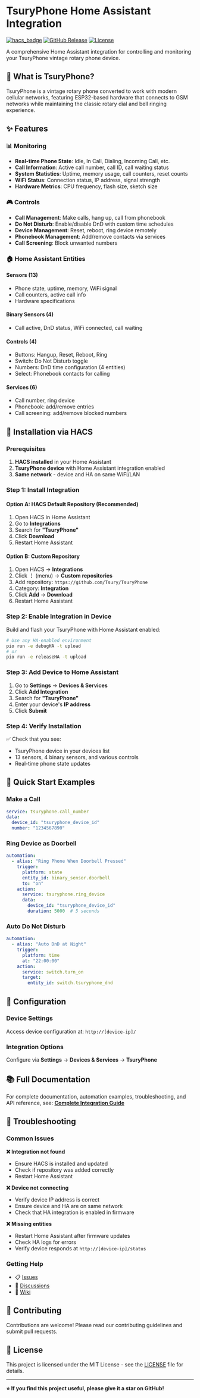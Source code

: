 # TsuryPhone Home Assistant Integration

[![hacs_badge](https://img.shields.io/badge/HACS-Custom-41BDF5.svg)](https://github.com/hacs/integration)
[![GitHub Release](https://img.shields.io/github/release/Tsury/TsuryPhone.svg)](https://github.com/Tsury/TsuryPhone/releases)
[![License](https://img.shields.io/github/license/Tsury/TsuryPhone.svg)](LICENSE)

A comprehensive Home Assistant integration for controlling and monitoring your TsuryPhone vintage rotary phone device.

## 📱 What is TsuryPhone?

TsuryPhone is a vintage rotary phone converted to work with modern cellular networks, featuring ESP32-based hardware that connects to GSM networks while maintaining the classic rotary dial and bell ringing experience.

## ✨ Features

### 📊 Monitoring
- **Real-time Phone State**: Idle, In Call, Dialing, Incoming Call, etc.
- **Call Information**: Active call number, call ID, call waiting status
- **System Statistics**: Uptime, memory usage, call counters, reset counts
- **WiFi Status**: Connection status, IP address, signal strength
- **Hardware Metrics**: CPU frequency, flash size, sketch size

### 🎮 Controls
- **Call Management**: Make calls, hang up, call from phonebook
- **Do Not Disturb**: Enable/disable DnD with custom time schedules
- **Device Management**: Reset, reboot, ring device remotely
- **Phonebook Management**: Add/remove contacts via services
- **Call Screening**: Block unwanted numbers

### 🏠 Home Assistant Entities

#### Sensors (13)
- Phone state, uptime, memory, WiFi signal
- Call counters, active call info
- Hardware specifications

#### Binary Sensors (4)
- Call active, DnD status, WiFi connected, call waiting

#### Controls (4)
- Buttons: Hangup, Reset, Reboot, Ring
- Switch: Do Not Disturb toggle
- Numbers: DnD time configuration (4 entities)
- Select: Phonebook contacts for calling

#### Services (6)
- Call number, ring device
- Phonebook: add/remove entries
- Call screening: add/remove blocked numbers

## 🚀 Installation via HACS

### Prerequisites
1. **HACS installed** in your Home Assistant
2. **TsuryPhone device** with Home Assistant integration enabled
3. **Same network** - device and HA on same WiFi/LAN

### Step 1: Install Integration

#### Option A: HACS Default Repository (Recommended)
1. Open HACS in Home Assistant
2. Go to **Integrations**
3. Search for **"TsuryPhone"**
4. Click **Download**
5. Restart Home Assistant

#### Option B: Custom Repository
1. Open HACS → **Integrations**
2. Click **⋮** (menu) → **Custom repositories**
3. Add repository: `https://github.com/Tsury/TsuryPhone`
4. Category: **Integration**
5. Click **Add** → **Download**
6. Restart Home Assistant

### Step 2: Enable Integration in Device
Build and flash your TsuryPhone with Home Assistant enabled:
```bash
# Use any HA-enabled environment
pio run -e debugHA -t upload
# or
pio run -e releaseHA -t upload
```

### Step 3: Add Device to Home Assistant
1. Go to **Settings** → **Devices & Services**
2. Click **Add Integration**
3. Search for **"TsuryPhone"**
4. Enter your device's **IP address**
5. Click **Submit**

### Step 4: Verify Installation
✅ Check that you see:
- TsuryPhone device in your devices list
- 13 sensors, 4 binary sensors, and various controls
- Real-time phone state updates

## 📖 Quick Start Examples

### Make a Call
```yaml
service: tsuryphone.call_number
data:
  device_id: "tsuryphone_device_id"
  number: "1234567890"
```

### Ring Device as Doorbell
```yaml
automation:
  - alias: "Ring Phone When Doorbell Pressed"
    trigger:
      platform: state
      entity_id: binary_sensor.doorbell
      to: "on"
    action:
      service: tsuryphone.ring_device
      data:
        device_id: "tsuryphone_device_id"
        duration: 5000  # 5 seconds
```

### Auto Do Not Disturb
```yaml
automation:
  - alias: "Auto DnD at Night"
    trigger:
      platform: time
      at: "22:00:00"
    action:
      service: switch.turn_on
      target:
        entity_id: switch.tsuryphone_dnd
```

## 🔧 Configuration

### Device Settings
Access device configuration at: `http://[device-ip]/`

### Integration Options
Configure via **Settings** → **Devices & Services** → **TsuryPhone**

## 📚 Full Documentation

For complete documentation, automation examples, troubleshooting, and API reference, see:
[**Complete Integration Guide**](custom_components/tsuryphone/README.md)

## 🐛 Troubleshooting

### Common Issues

**❌ Integration not found**
- Ensure HACS is installed and updated
- Check if repository was added correctly
- Restart Home Assistant

**❌ Device not connecting**
- Verify device IP address is correct
- Ensure device and HA are on same network
- Check that HA integration is enabled in firmware

**❌ Missing entities**
- Restart Home Assistant after firmware updates
- Check HA logs for errors
- Verify device responds at `http://[device-ip]/status`

### Getting Help
- 📋 [Issues](https://github.com/Tsury/TsuryPhone/issues)
- 💬 [Discussions](https://github.com/Tsury/TsuryPhone/discussions)
- 📖 [Wiki](https://github.com/Tsury/TsuryPhone/wiki)

## 🤝 Contributing

Contributions are welcome! Please read our contributing guidelines and submit pull requests.

## 📄 License

This project is licensed under the MIT License - see the [LICENSE](LICENSE) file for details.

---

**⭐ If you find this project useful, please give it a star on GitHub!**

